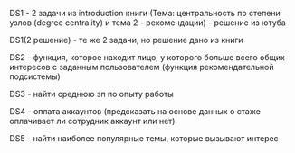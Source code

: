 DS1 - 2 задачи из introduction книги (Тема: центральность по степени узлов (degree centrality) и тема 2 - рекомендации) - решение из ютуба  

DS1(2 решение) - те же 2 задачи, но решение дано из книги  

DS2 - функция, которое находит лицо, у которого больше всего общих интересов с заданным пользователем (функция рекомендательной подсистемы)  

DS3 - найти среднюю зп по опыту работы  

DS4 - оплата аккаунтов (предсказать на основе данных о стаже оплачивает ли сотрудник аккаунт или нет)

DS5 - найти наиболее популярные темы, которые вызывают интерес
